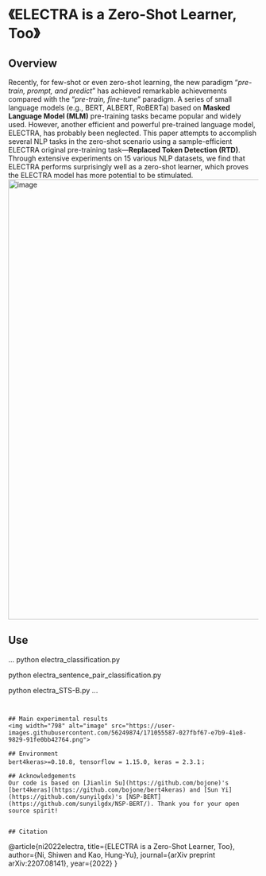 # 《ELECTRA is a Zero-Shot Learner, Too》 


## Overview
Recently, for few-shot or even zero-shot learning, the new paradigm “*pre-train, prompt, and predict*” has achieved remarkable achievements compared with the “*pre-train, fine-tune*” paradigm. A series of small language models (e.g., BERT, ALBERT, RoBERTa) based on **Masked Language Model (MLM)** pre-training tasks became popular and widely used. However, another efficient and powerful pre-trained language model, ELECTRA, has probably been neglected. This paper attempts to accomplish several NLP tasks in the zero-shot scenario using a sample-efficient ELECTRA original pre-training task—**Replaced Token Detection (RTD)**. Through extensive experiments on 15 various NLP datasets, we find that ELECTRA performs surprisingly well as a zero-shot learner, which proves the ELECTRA model has more potential to be stimulated.
<img width="886" alt="image" src="https://user-images.githubusercontent.com/56249874/159676905-b0b62840-d2e2-449a-a095-b24485cf5f91.png">

## Use
...
python electra_classification.py

python electra_sentence_pair_classification.py
 
python electra_STS-B.py
...
```


## Main experimental results
<img width="798" alt="image" src="https://user-images.githubusercontent.com/56249874/171055587-027fbf67-e7b9-41e8-9829-91fe0bb42764.png">

## Environment
bert4keras>=0.10.8, tensorflow = 1.15.0, keras = 2.3.1；

## Acknowledgements
Our code is based on [Jianlin Su](https://github.com/bojone)'s [bert4keras](https://github.com/bojone/bert4keras) and [Sun Yi](https://github.com/sunyilgdx)'s [NSP-BERT](https://github.com/sunyilgdx/NSP-BERT/). Thank you for your open source spirit!


## Citation

```
@article{ni2022electra,
  title={ELECTRA is a Zero-Shot Learner, Too},
  author={Ni, Shiwen and Kao, Hung-Yu},
  journal={arXiv preprint arXiv:2207.08141},
  year={2022}
}
```
